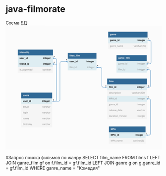 # java-filmorate
Схема БД
![Схема БД](src/main/resources/filmorate_DB.jpg)

#Запрос поиска фильмов по жанру
SELECT film_name
FROM films f
LEFT JOIN ganre_film gf on f.film_id = gf.film_id 
LEFT JOIN ganre g on g.ganre_id = gf.film_id 
WHERE ganre_name = "Комедия"



